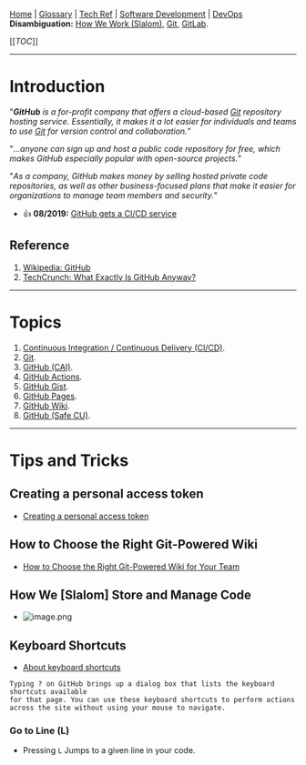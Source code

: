 [Home](/Slalom-LLC/Slalom-Consulting) | [Glossary](/Glossary) | [Tech Ref](/Tech-Ref) | [Software Development](/Tech-Ref/Software-Development) | [DevOps](/Tech-Ref/Software-Development/DevOps-\(Development-and-IT-Operations\))
**Disambiguation:** [How We Work (Slalom)](/Slalom-LLC/Slalom-Consulting/Terms-\(Slalom-Consulting\)/HWW-\(How-We-Work\)), [Git](/Tech-Ref/Software-Development/DevOps-\(Development-and-IT-Operations\)/Git), [GitLab](/Tech-Ref/Software-Development/DevOps-\(Development-and-IT-Operations\)/GitLab).

[[_TOC_]]

---
# Introduction
"_***GitHub*** is a for-profit company that offers a cloud-based [Git](/Tech-Ref/Software-Development/DevOps-\(Development-and-IT-Operations\)/Git) repository hosting service. Essentially, it makes it a lot easier for individuals and teams to use [Git](/Tech-Ref/Software-Development/DevOps-\(Development-and-IT-Operations\)/Git) for version control and collaboration._"

"_...anyone can sign up and host a public code repository for free, which makes GitHub especially popular with open-source projects._"

"_As a company, GitHub makes money by selling hosted private code repositories, as well as other business-focused plans that make it easier for organizations to manage team members and security._"

- :+1: **08/2019:** [GitHub gets a CI/CD service](https://techcrunch.com/2019/08/08/github-actions-is-now-a-ci-cd-service/?guccounter=1&guce_referrer=aHR0cHM6Ly93d3cuZ29vZ2xlLmNvbS8&guce_referrer_sig=AQAAACKbfEYCMjoWmh-kDoUNYzu0BrOQM8fFGuJXVmpWo2L810VxEjKl8yr_aftZPaFku0t1QooWXTudzWOQcOgyn7H9qqoQqDd7nqe5oRD3ic_TUPKN8Eg7sqfnWhrLajnHW-_tnAk4RT8v5K-6v3Q9PwbmsAKMF9ao8uW0-Cyy9zQs)

## Reference
1. [Wikipedia: GitHub](https://en.wikipedia.org/wiki/GitHub)
1. [TechCrunch: What Exactly Is GitHub Anyway?](https://techcrunch.com/2012/07/14/what-exactly-is-github-anyway/)

---
# Topics
1. [Continuous Integration / Continuous Delivery (CI/CD)](/Tech-Ref/Software-Development/DevOps-\(Development-and-IT-Operations\)/CI-CD-\(Continuous-Integration-%2D-Continuous-Delivery\)).
1. [Git](/Tech-Ref/Software-Development/DevOps-\(Development-and-IT-Operations\)/Git).
1. [GitHub (CAI)](/Clients/CAI-\(Cox-Automotive-Inc\)/Infrastructure-\(CAI\)/Systems-and-Services-\(CAI\)/GitHub-\(CAI\)).
1. [GitHub Actions](/Tech-Ref/Software-Development/DevOps-\(Development-and-IT-Operations\)/GitHub/GitHub-Actions).
1. [GitHub Gist](/Tech-Ref/Software-Development/DevOps-\(Development-and-IT-Operations\)/GitHub/GitHub-Gist).
1. [GitHub Pages](/Tech-Ref/Software-Development/DevOps-\(Development-and-IT-Operations\)/GitHub/GitHub-Pages).
1. [GitHub Wiki](/Tech-Ref/Software-Development/DevOps-\(Development-and-IT-Operations\)/GitHub/GitHub-Wiki).
1. [GitHub (Safe CU)](/Clients/Safe-CU/DEM-\(Data-Engineering-&-Management\)/Data-Warehouse-Replacement/Non%2DReports-&-Architecture/Technical-Architecture/GitHub-\(Safe-CU\)).

---
# Tips and Tricks

## Creating a personal access token
- [Creating a personal access token](https://docs.github.com/en/authentication/keeping-your-account-and-data-secure/creating-a-personal-access-token)

## How to Choose the Right Git-Powered Wiki
- [How to Choose the Right Git-Powered Wiki for Your Team](https://www.perforce.com/blog/vcs/how-choose-right-git-powered-wiki-your-team)

## How We [Slalom] Store and Manage Code
- ![image.png](/.attachments/image-7bcf471c-07cc-46f4-95d1-c097436df282.png)

## Keyboard Shortcuts
- [About keyboard shortcuts](https://docs.github.com/en/get-started/using-github/keyboard-shortcuts)

```
Typing ? on GitHub brings up a dialog box that lists the keyboard shortcuts available 
for that page. You can use these keyboard shortcuts to perform actions 
across the site without using your mouse to navigate.
```

### Go to Line (L)
- Pressing `L` 	Jumps to a given line in your code.
